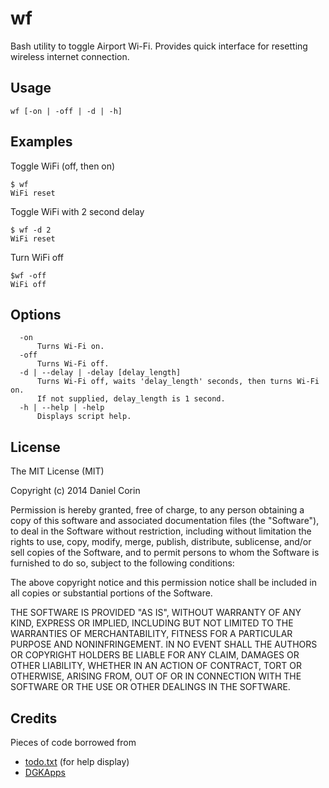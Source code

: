 wf
===
Bash utility to toggle Airport Wi-Fi. Provides quick interface for resetting wireless internet connection.

## Usage
`wf [-on | -off | -d | -h]`

## Examples
Toggle WiFi (off, then on)

	$ wf
	WiFi reset
	
Toggle WiFi with 2 second delay

	$ wf -d 2
	WiFi reset
	
Turn WiFi off

	$wf -off
	WiFi off
	
## Options
	  -on
	      Turns Wi-Fi on.
	  -off
	      Turns Wi-Fi off.
	  -d | --delay | -delay [delay_length]
	      Turns Wi-Fi off, waits 'delay_length' seconds, then turns Wi-Fi on.
	      If not supplied, delay_length is 1 second.
	  -h | --help | -help
	      Displays script help.
	

## License
The MIT License (MIT)

Copyright (c) 2014 Daniel Corin

Permission is hereby granted, free of charge, to any person obtaining a copy
of this software and associated documentation files (the "Software"), to deal
in the Software without restriction, including without limitation the rights
to use, copy, modify, merge, publish, distribute, sublicense, and/or sell
copies of the Software, and to permit persons to whom the Software is
furnished to do so, subject to the following conditions:

The above copyright notice and this permission notice shall be included in
all copies or substantial portions of the Software.

THE SOFTWARE IS PROVIDED "AS IS", WITHOUT WARRANTY OF ANY KIND, EXPRESS OR
IMPLIED, INCLUDING BUT NOT LIMITED TO THE WARRANTIES OF MERCHANTABILITY,
FITNESS FOR A PARTICULAR PURPOSE AND NONINFRINGEMENT. IN NO EVENT SHALL THE
AUTHORS OR COPYRIGHT HOLDERS BE LIABLE FOR ANY CLAIM, DAMAGES OR OTHER
LIABILITY, WHETHER IN AN ACTION OF CONTRACT, TORT OR OTHERWISE, ARISING FROM,
OUT OF OR IN CONNECTION WITH THE SOFTWARE OR THE USE OR OTHER DEALINGS IN
THE SOFTWARE.


## Credits

Pieces of code borrowed from

* [todo.txt](http://todotxt.com/) (for help display)
* [DGKApps](http://www.dgkapps.com/blog/osx-tips/osx-tips-turn-off-wifi-from-the-command-line/)
